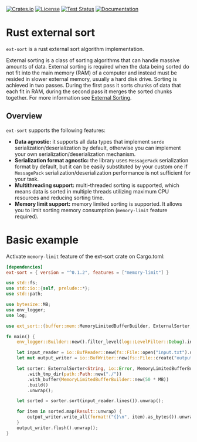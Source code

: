 [![Crates.io][crates-badge]][crates-url]
[![License][licence-badge]][licence-url]
[![Test Status][test-badge]][test-url]
[![Documentation][doc-badge]][doc-url]

[crates-badge]: https://img.shields.io/crates/v/ext-sort.svg
[crates-url]: https://crates.io/crates/ext-sort
[licence-badge]: https://img.shields.io/badge/license-Unlicense-blue.svg
[licence-url]: https://github.com/dapper91/ext-sort-rs/blob/master/LICENSE
[test-badge]: https://github.com/dapper91/ext-sort-rs/actions/workflows/test.yml/badge.svg?branch=master
[test-url]: https://github.com/dapper91/ext-sort-rs/actions/workflows/test.yml
[doc-badge]: https://docs.rs/ext-sort/badge.svg
[doc-url]: https://docs.rs/ext-sort


# Rust external sort

`ext-sort` is a rust external sort algorithm implementation.

External sorting is a class of sorting algorithms that can handle massive amounts of data. External sorting 
is required when the data being sorted do not fit into the main memory (RAM) of a computer and instead must be 
resided in slower external memory, usually a hard disk drive. Sorting is achieved in two passes. During the 
first pass it sorts chunks of data that each fit in RAM, during the second pass it merges the sorted chunks together. 
For more information see [External Sorting](https://en.wikipedia.org/wiki/External_sorting).

## Overview

`ext-sort` supports the following features:

* **Data agnostic:**
  it supports all data types that implement `serde` serialization/deserialization by default,
  otherwise you can implement your own serialization/deserialization mechanism.
* **Serialization format agnostic:**
  the library uses `MessagePack` serialization format by default, but it can be easily substituted by your custom one
  if `MessagePack` serialization/deserialization performance is not sufficient for your task.
* **Multithreading support:**
  multi-threaded sorting is supported, which means data is sorted in multiple threads utilizing maximum CPU resources
  and reducing sorting time.
* **Memory limit support:**
  memory limited sorting is supported. It allows you to limit sorting memory consumption
  (`memory-limit` feature required). 

# Basic example

Activate `memory-limit` feature of the ext-sort crate on Cargo.toml:

```toml
[dependencies]
ext-sort = { version = "^0.1.2", features = ["memory-limit"] }
```

```rust
use std::fs;
use std::io::{self, prelude::*};
use std::path;

use bytesize::MB;
use env_logger;
use log;

use ext_sort::{buffer::mem::MemoryLimitedBufferBuilder, ExternalSorter, ExternalSorterBuilder};

fn main() {
    env_logger::Builder::new().filter_level(log::LevelFilter::Debug).init();

    let input_reader = io::BufReader::new(fs::File::open("input.txt").unwrap());
    let mut output_writer = io::BufWriter::new(fs::File::create("output.txt").unwrap());

    let sorter: ExternalSorter<String, io::Error, MemoryLimitedBufferBuilder> = ExternalSorterBuilder::new()
        .with_tmp_dir(path::Path::new("./"))
        .with_buffer(MemoryLimitedBufferBuilder::new(50 * MB))
        .build()
        .unwrap();

    let sorted = sorter.sort(input_reader.lines()).unwrap();

    for item in sorted.map(Result::unwrap) {
        output_writer.write_all(format!("{}\n", item).as_bytes()).unwrap();
    }
    output_writer.flush().unwrap();
}
```
